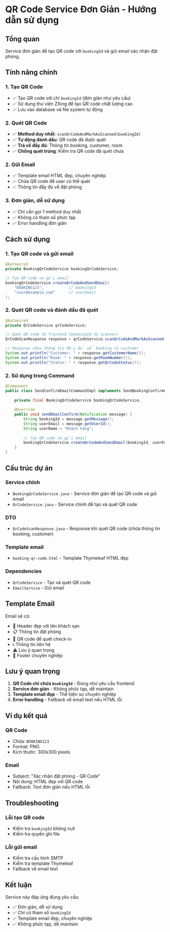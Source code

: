 # QR Code Service Đơn Giản - Hướng dẫn sử dụng

## Tổng quan
Service đơn giản để tạo QR code với `bookingId` và gửi email xác nhận đặt phòng.

## Tính năng chính

### 1. Tạo QR Code
- ✅ Tạo QR code với chỉ `bookingId` (đơn giản như yêu cầu)
- ✅ Sử dụng thư viện ZXing để tạo QR code chất lượng cao
- ✅ Lưu vào database và file system tự động

### 2. Quét QR Code
- ✅ **Method duy nhất**: `scanQrCodeAndMarkAsScanned(bookingId)`
- ✅ **Tự động đánh dấu**: QR code đã được quét
- ✅ **Trả về đầy đủ**: Thông tin booking, customer, room
- ✅ **Chống quét trùng**: Kiểm tra QR code đã quét chưa

### 2. Gửi Email
- ✅ Template email HTML đẹp, chuyên nghiệp
- ✅ Chứa QR code để user có thể quét
- ✅ Thông tin đầy đủ về đặt phòng

### 3. Đơn giản, dễ sử dụng
- ✅ Chỉ cần gọi 1 method duy nhất
- ✅ Không có tham số phức tạp
- ✅ Error handling đơn giản

## Cách sử dụng

### 1. Tạo QR code và gửi email
```java
@Autowired
private BookingQrCodeService bookingQrCodeService;

// Tạo QR code và gửi email
bookingQrCodeService.createQrCodeAndSendEmail(
    "BOOKING123",           // bookingId
    "user@example.com"      // userEmail
);
```

### 2. Quét QR code và đánh dấu đã quét
```java
@Autowired
private QrCodeService qrCodeService;

// Quét QR code từ frontend (bookingId từ scanner)
QrCodeScanResponse response = qrCodeService.scanQrCodeAndMarkAsScanned("BOOKING123");

// Response chứa thông tin đầy đủ về booking và customer
System.out.println("Customer: " + response.getCustomerName());
System.out.println("Room: " + response.getRoomNumber());
System.out.println("Status: " + response.getQrCodeStatus());
```

### 2. Sử dụng trong Command
```java
@Component
public class SendConfirmEmailCommandImpl implements SendBookingConfirmCommand {
    
    private final BookingQrCodeService bookingQrCodeService;
    
    @Override
    public void sendEmailConfirm(Notification message) {
        String bookingId = message.getMessage();
        String userEmail = message.getUserId();
        String userName = "Khách hàng";
        
        // Tạo QR code và gửi email
        bookingQrCodeService.createQrCodeAndSendEmail(bookingId, userEmail, userName);
    }
}
```

## Cấu trúc dự án

### Service chính
- `BookingQrCodeService.java` - Service đơn giản để tạo QR code và gửi email
- `QrCodeService.java` - Service chính để tạo và quét QR code

### DTO
- `QrCodeScanResponse.java` - Response khi quét QR code (chứa thông tin booking, customer)

### Template email
- `booking-qr-code.html` - Template Thymeleaf HTML đẹp

### Dependencies
- `QrCodeService` - Tạo và quét QR code
- `EmailService` - Gửi email

## Template Email

Email sẽ có:
- 🏨 Header đẹp với tên khách sạn
- 📋 Thông tin đặt phòng
- 📱 QR code để quét check-in
- 📞 Thông tin liên hệ
- ⚠️ Lưu ý quan trọng
- 🎯 Footer chuyên nghiệp

## Lưu ý quan trọng

1. **QR Code chỉ chứa `bookingId`** - Đúng như yêu cầu frontend
2. **Service đơn giản** - Không phức tạp, dễ maintain
3. **Template email đẹp** - Thể hiện sự chuyên nghiệp
4. **Error handling** - Fallback về email text nếu HTML lỗi

## Ví dụ kết quả

### QR Code
- Chứa: `BOOKING123`
- Format: PNG
- Kích thước: 300x300 pixels

### Email
- Subject: "Xác nhận đặt phòng - QR Code"
- Nội dung: HTML đẹp với QR code
- Fallback: Text đơn giản nếu HTML lỗi

## Troubleshooting

### Lỗi tạo QR code
- Kiểm tra `bookingId` không null
- Kiểm tra quyền ghi file

### Lỗi gửi email
- Kiểm tra cấu hình SMTP
- Kiểm tra template Thymeleaf
- Fallback về email text

## Kết luận

Service này đáp ứng đúng yêu cầu:
- ✅ Đơn giản, dễ sử dụng
- ✅ Chỉ có tham số `bookingId`
- ✅ Template email đẹp, chuyên nghiệp
- ✅ Không phức tạp, dễ maintain
